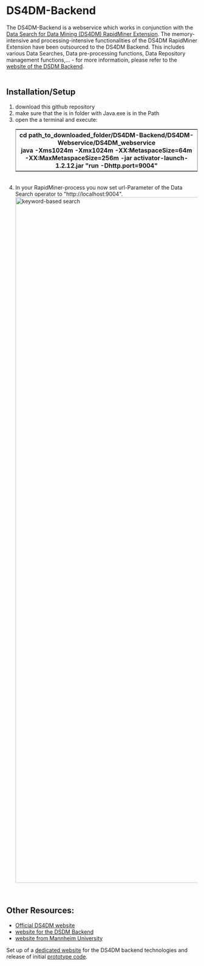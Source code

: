 # DS4DM-Backend

The DS4DM-Backend is a webservice which works in conjunction with the <a href="https://community.rapidminer.com/t5/Community-Blog/The-Data-Search-for-Data-Mining-Extension-Release/ba-p/38231">Data Search for Data Mining (DS4DM) RapidMiner Extension</a>. The memory-intensive and processing-intensive functionalities of the DS4DM RapidMiner Extension have been outsourced to the DS4DM Backend. This includes various Data Searches, Data pre-processing functions, Data Repository management functions,... - for more informatioin, please refer to the <a href="http://web.informatik.uni-mannheim.de/ds4dm/">website of the DSDM Backend</a>.<br>
<br>

## Installation/Setup
<ol>
  <li>download this github repository
  <li>make sure that the is in folder with Java.exe is in the Path
  <li>open the a terminal and execute:<br>
    <table frame="box">
      <tr>
        <th>
          cd path_to_downloaded_folder/DS4DM-Backend/DS4DM-Webservice/DS4DM_webservice<br>
          java -Xms1024m -Xmx1024m -XX:MetaspaceSize=64m -XX:MaxMetaspaceSize=256m -jar activator-launch-1.2.12.jar "run -Dhttp.port=9004"
        </th>
      </tr>
    </table><br>
   <li>In your RapidMiner-process you now set url-Parameter of the Data Search operator to "http://localhost:9004".<br>
     <img class="img-responsive" src="http://web.informatik.uni-mannheim.de/ds4dm/images/Set_URL_in_Data_Search_operator.png" alt="keyword-based search" height="1800" width="700" align="middle"  style="display: block; margin-left:auto; margin-right: auto;z-index: 1;">  
</ol>
<br>

## Other Resources:
<ul>
  <li><a href="http://ds4dm.de/">Official DS4DM website</a>
  <li><a href="http://web.informatik.uni-mannheim.de/ds4dm/">website for the DSDM Backend</a>
  <li><a href="http://dws.informatik.uni-mannheim.de/en/projects/ds4dm-data-search-for-data-mining/">website from Mannheim University</a>
</ul>


Set up of a <a href="http://web.informatik.uni-mannheim.de/ds4dm/">dedicated website</a> for the DS4DM backend technologies and release of initial <a href="https://github.com/AnLiGentile/DS4DM">prototype code</a>.
